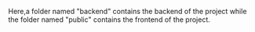 Here,a folder named "backend" contains the backend of the project while the folder named "public" contains the frontend of the project.
